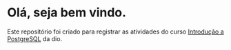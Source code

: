 # Olá, seja bem vindo.
Este repositório foi criado para registrar as atividades do curso [Introdução a PostgreSQL](https://web.dio.me/course/introducao-a-postgresql/learning/63322494-6384-429d-9c11-23fbed17670b) da dio.
